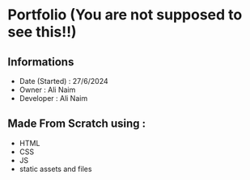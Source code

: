 # Portfolio (You are not supposed to see this!!)

## Informations

- Date (Started) : 27/6/2024
- Owner : Ali Naim
- Developer : Ali Naim

## Made From Scratch using :

- HTML
- CSS
- JS
- static assets and files
